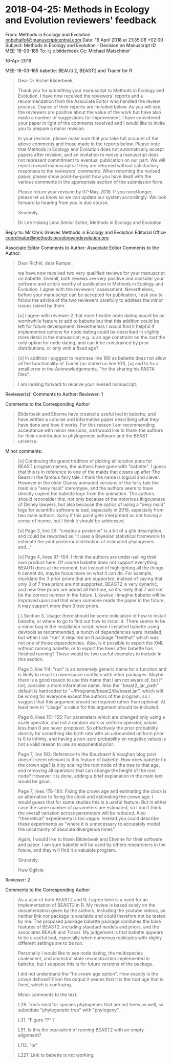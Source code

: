 # 2018-04-25: Methods in Ecology and Evolution reviewers' feedback

From: Methods in Ecology and Evolution <onbehalfof@manuscriptcentral.com>
Date: 16 April 2018 at 21:35:06 +02:00
Subject: Methods in Ecology and Evolution - Decision on Manuscript ID MEE-18-03-185
To: r.j.c.bilderbeek
Cc: Michael Matschiner`

16-Apr-2018

MEE-18-03-185 babette: BEAUti 2, BEAST2 and Tracer for R

> Dear Dr Richèl Bilderbeek,
> 
> Thank you for submitting your manuscript to Methods in Ecology and Evolution. I have now received the reviewers' reports and a recommendation from the Associate Editor who handled the review process. Copies of their reports are included below. As you will see, the reviewers are positive about the value of the work but have also made a number of suggestions for improvement. I have considered your paper in light of the comments received and I would like to invite you to prepare a minor revision.
> 
> In your revision, please make sure that you take full account of the above comments and those made in the reports below. Please note that Methods in Ecology and Evolution does not automatically accept papers after revision, and an invitation to revise a manuscript does not represent commitment to eventual publication on our part. We will reject revised manuscripts if they are returned without satisfactory responses to the reviewers' comments. When returning the revised paper, please show point-by-point how you have dealt with the various comments in the appropriate section of the submission form.
> 
> Please return your revision by 07-May-2018. If you need longer, please let us know so we can update our system accordingly.
> We look forward to hearing from you in due course.
> 
> Sincerely,
> 
> Dr Lee Hsiang Liow
> Senior Editor, Methods in Ecology and Evolution

Reply to:
Mr Chris Grieves
Methods in Ecology and Evolution Editorial Office
coordinator@methodsinecologyandevolution.org


Associate Editor Comments to Author:
Associate Editor
Comments to the Author:

> Dear Richèl, dear Rampal,
> 
> we have now received two very qualified reviews for your manuscript on babette. 
> Overall, both reviews are very positive and consider your software and article worthy of publication in Methods in Ecology and Evolution. I agree with the reviewers' assessment. Nevertheless, before your manuscript can be accepted for publication, I ask you to follow the advice of the two reviewers carefully to address the minor issues raised by them.
> 
> [x] I agree with reviewer 2 that 
>     more flexible node dating would be an worthwhile feature 
>     to add to babette but that this addition could be left for future development. 
>     Nevertheless I would find it helpful if implemented options for node dating could be described 
>     in slightly more detail in the manuscript; 
>     e.g. is an age constraint on the root the only option for node dating, 
>     and can it be constrained by prior distributions, or only with a fixed age?

> [x] In addition I suggest to rephrase line 190 as babette does not allow all the functionality of Tracer (as stated on line 101), 
> [x] and to fix a small error in the Acknowledgements, "for the sharing his FASTA files".
> 
> I am looking forward to receive your revised manuscript.

Reviewer(s)' Comments to Author:
Reviewer: 1

Comments to the Corresponding Author

> Bilderbeek and Etienne have created a useful tool in babette, and have written a concise and informative paper describing what they have done and how it works. For this reason I am recommending acceptance with minor revisions, and would like to thank the authors for their contribution to phylogenetic software and the BEAST universe.

Minor comments:

> [x] Continuing the grand tradition of picking alliterative puns for BEAST program names, 
>     the authors have gone with "babette". 
>     I guess that this is in reference to one of the maids that cleans up after The Beast in the famous fairy tale. 
>     I think the name is logical and clever. 
>     However in the older Disney animated versions of the fairy tale the maid is a "sexy maid" stereotype, 
>     and the authors seem to have directly copied the babette logo from the animation. 
>     The authors should reconsider this, not only because of the notorious litigousness of Disney lawyers, 
>     but also because the optics of using a "sexy maid" logo for scientific software is bad, 
>     especially in 2018, especially from two male authors. 
>     Sorry if this point gets interpreted as not having a sense of humor, but I think it should be addressed.
> 
> [x] Page 3, line 29: "creates a posterior" is a bit of a glib description, 
>     and could be reworded as "it uses a Bayesian statistical framework to estimate 
>     the joint posterior distribution of estimated phylogenies and..."
> 
> [x] Page 4, lines 97-104: I think the authors are under-selling their own product here. 
>     Of course babette does not support everything BEAUTi does at the moment, 
>     but instead of highlighting all the things it cannot do, maybe focus more on what it can do. 
>     For example, elucidate the 3 prior priors that are supported, 
>     instead of saying that only 3 of 7 tree priors are not supported. 
>     BEAST2 is very dynamic, and new tree priors are added all the time, 
>     so it's likely that 7 will not be the correct number in the future. 
>     Likewise I imagine babette will be improved upon and that when someone reads the paper in the future, 
>     it may support more than 3 tree priors.
> 
> [ ] Section 3, Usage: there should be some indiciation of how to install babette, 
>     or where to go to find out how to install it. 
>     There seems to be a minor bug in the installation script: 
>     when I installed babette using devtools as recommended, a bunch of dependencies were installed, 
>     but when I ran "run" it required an R package "testthat" which was not one of those dependencies. Also, is it possible to export the XML without running babette, or to export the trees after babette has finished running? Those would be two useful examples to include in this section.
> 
> Page 5, line 114: "run" is an extremely generic name for a function and is likely to result in namespace conflicts with other packages. Maybe there is a good reason to use this name that I am not aware of, but if not, consider a more informative name. Also the "beast2_jar_path" default is hardcoded to "~/Programs/beast2/lib/beast.jar", which will be wrong for everyone except the authors of the program, so I suggest that this argument should be required rather than optional. At least here in "Usage" a value for this argument should be included.
> 
> Page 6, lines 151-155: For parameters which are changed only using a scale operator, and not a random walk or uniform operator, values less than 0 are never proposed. So effectively the prior probability density for something like birth rate with an unbounded uniform prior is 0 to infinity, and having a non-zero probability on negative values is not a valid reason to use an exponential prior.
> 
> Page 7, line 182: Reference to the Bouckaert & Vaughan blog post doesn't seem relevant to this feature of babette. How does babette fix the crown age? Is it by scaling the root node of the tree to that age, and removing all operators that can change the height of the root node? However it is done, adding a brief explanation in the main text would be good.
> 
> Page 7, lines 178-184: Fixing the crown age and estimating the clock is an alternative to fixing the clock and estimating the crown age. I would guess that for some studies this is a useful feature. But in either case the same number of parameters are estimated, so I don't think the overall variation across parameters will be reduced. Also "theoretical" experiments is too vague. Instead you could describe these experiments as "where it is unnecessary to accurately model the uncertainty of absolute divergence times".
> 
> Again, I would like to thank Bilderbeek and Etienne for their software and paper. I am sure babette will be used by others researchers in the future, and they will find it a valuable program.
> 
> Sincerely,
> 
> Huw Ogilvie

Reviewer: 2

Comments to the Corresponding Author

> As a user of both BEAST2 and R, I agree here is a need for an implementation of BEAST2 in R. My review is based solely on the documentation given by the authors, including the youtube videos, as neither link nor package is available and could therefore not be tested by me. The proposed package babette package combines the base features of BEAST2, including standard models and priors, and the associates BEAUti and Tracer. My judgement is that babette appears to be a useful tool, especially when numerous replicates with slighly different settings are to be run.
> 
> Personally I would like to see node dating, the multispecies coalescent, and ancestral state reconstruction implemented in babette, but I suppose this is for future versions of the package.
> 
> I did not understand the "fix crown age option". How exactly is the crown defined? From the output it seems that it is the root age that is fixed, which is confusing.
> 
> 
> Minor comments to the text:
> 
> L28. Tools exist for species phylogenies that are not trees as well, so substitute "phylogenetic tree" with "phylogeny".
> 
> L31. "Figure ??" ?
> 
> L91. Is this the equivalent of running BEAST2 with an empty alignment?
> 
> L112. "or"
> 
> L227. Link to babette is not working.
